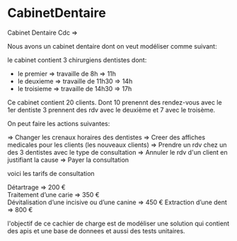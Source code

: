 # CabinetDentaire
Cabinet Dentaire
Cdc =>

Nous avons un cabinet dentaire dont on veut modéliser comme suivant:

le cabinet contient 3 chirurgiens dentistes dont:
 - le premier => travaille de 8h => 11h
 - le deuxieme => travaille de 11h30 => 14h
 - le troisieme => travaille de 14h30 => 17h

Ce cabinet contient 20 clients. Dont 10 prenennt des rendez-vous avec le 1er dentiste
3 prennent des rdv avec le deuxième et 7 avec le troisème.

On peut faire les actions suivantes:

=> Changer les crenaux horaires des dentistes
=> Creer des affiches medicales pour les clients (les nouveaux clients)
=> Prendre un rdv chez un des 3 dentistes avec le type de consultation
=> Annuler le rdv d'un client en justifiant la cause
=> Payer la consultation 

voici les tarifs de consultation

Détartrage =>  200 €	
Traitement d’une carie	=> 350 €	
Dévitalisation d’une incisive ou d’une canine =>	450 €
Extraction d’une dent =>	800 €	

l'objectif de ce cachier de charge est de modéliser une solution qui contient
des apis et une base de donnees et aussi des tests unitaires.
